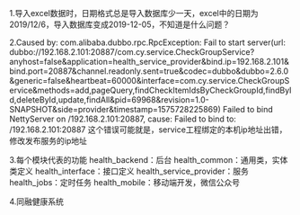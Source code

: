 1.导入excel数据时，日期格式总是导入数据库少一天，excel中的日期为2019/12/6，导入数据库变成2019-12-05，不知道是什么问题？

2.Caused by: com.alibaba.dubbo.rpc.RpcException: Fail to start server(url: dubbo://192.168.2.101:20887/com.cy.service.CheckGroupService?anyhost=false&application=health_service_provider&bind.ip=192.168.2.101&bind.port=20887&channel.readonly.sent=true&codec=dubbo&dubbo=2.6.0&generic=false&heartbeat=60000&interface=com.cy.service.CheckGroupService&methods=add,pageQuery,findCheckItemIdsByCheckGroupId,findById,deleteById,update,findAll&pid=69968&revision=1.0-SNAPSHOT&side=provider&timestamp=1575728225869) Failed to bind NettyServer on /192.168.2.101:20887, cause: Failed to bind to: /192.168.2.101:20887
这个错误可能就是，service工程绑定的本机ip地址出错，修改发布服务的ip地址

3.每个模块代表的功能
health_backend：后台
health_common：通用类，实体类定义
health_interface：接口定义
health_service_provider：服务
health_jobs：定时任务
health_mobile：移动端开发，微信公众号

4.同融健康系统
